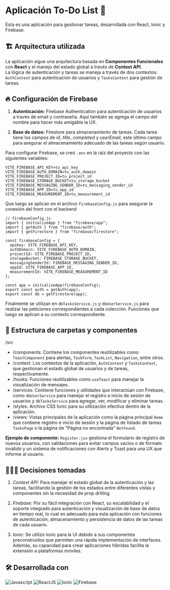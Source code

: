 # Aplicación To-Do List 📝

Esta es una aplicación para gestionar tareas, desarrollada con React, Ionic y Firebase.

## 🏗️ Arquitectura utilizada 

La aplicación sigue una arquitectura basada en **Componentes Funcionales** con **React** y el manejo del estado global a través de **Context API**.  
La lógica de autenticación y tareas se maneja a través de dos contextos:  `AuthContext` para autenticación de usuarios y `TasksContext` para gestión de tareas.  

## 🔥 Configuración de Firebase

1. **Autenticación:** Firebase Authentication para autenticación de usuarios a través de email y contraseña. Aquí también se agrega el campo del nombre para hacer más amigable la UX.

2. **Base de datos:** Firestore para almacenamiento de tareas. Cada tarea tiene los campos de *id*, *title*, *completed* y *userEmail*, este último campo para asegurar el almacenamiento adecuado de las tareas según usuario.

Para configurar Firebase, se creó `.env` en la raíz del proyecto con las siguientes variables:

```plaintext
VITE_FIREBASE_API_KEY=tu_api_key
VITE_FIREBASE_AUTH_DOMAIN=tu_auth_domain
VITE_FIREBASE_PROJECT_ID=tu_project_id
VITE_FIREBASE_STORAGE_BUCKET=tu_storage_bucket
VITE_FIREBASE_MESSAGING_SENDER_ID=tu_messaging_sender_id
VITE_FIREBASE_APP_ID=tu_app_id
VITE_FIREBASE_MEASUREMENT_ID=tu_measurement_id
```

Que luego se aplican en el archivo `firebaseConfig.js` para asegurar la conexión del front con el backend

```plaintext
// firebaseConfig.js
import { initializeApp } from "firebase/app";
import { getAuth } from "firebase/auth";
import { getFirestore } from "firebase/firestore";

const firebaseConfig = {
  apiKey: VITE_FIREBASE_API_KEY,
  authDomain: VITE_FIREBASE_AUTH_DOMAIN,
  projectId: VITE_FIREBASE_PROJECT_ID,
  storageBucket: FIREBASE_STORAGE_BUCKET,
  messagingSenderId: FIREBASE_MESSAGING_SENDER_ID,
  appId: VITE_FIREBASE_APP_ID,
  measurementId: VITE_FIREBASE_MEASUREMENT_ID
};

const app = initializeApp(firebaseConfig);
export const auth = getAuth(app);
export const db = getFirestore(app);
```

Finalmente se utilizan en `dbTasksService.js` y `dbUserService.js` para realizar las peticiones correspondientes a cada colección. Funciones que luego se aplican a su contexto correspondiente.

## 📂 Estructura de carpetas y componentes

/src

- /components: Contiene los componentes reutilizables como `ToastComponent` para alertas, `TaskForm`, `TaskList`, `Navigation`, entre otros.
- /context: Los contextos de la aplicación, `AuthContext` y `TasksContext`, que gestionan el estado global de usuarios y de tareas, respectivamente.  
- /hooks: Funciones reutilizables como `useToast` para manejar la visualización de mensajes.  
- /services: Contiene funciones y utilidades que interactúan con Firebase, como `dbUserService` para manejar el registro e inicio de sesión de usuarios y `dbTasksService` para agregar, ver, modificar y eliminar tareas.  
- /styles: Archivo CSS Ionic para su utilización efectiva dentro de la aplicación.  
- /views: Vistas principales de la aplicación como la página principal `Home` que contiene registro e inicio de sesión y la página de listado de tareas `TasksPage` o la página de "Página no encontrada" `NotFound`.  


**Ejemplo de componente:**
`Register.jsx` gestiona el formulario de registro de nuevos usuarios, con validaciones para evitar campos vacíos o de formato inválido y un sistema de notificaciones con Alerts y Toast para una UX que informe al usuario.

## 🕵🏽‍♀️ Decisiones tomadas

1. *Context API:* Para manejar el estado global de la autenticación y las tareas, facilitando la gestión de los estados entre diferentes vistas y componentes sin la necesidad de prop drilling.

2. *Firebase:* Por su fácil integración con React, su escalabilidad y el soporte integrado para autenticación y visualización de base de datos en tiempo real, lo cual es adecuado para esta aplicación con funciones de autenticación, almacenamiento y persistencia de datos de las tareas de cada usuario.

3. *Ionic:* Se utilizó Ionic para la UI debido a sus componentes preconstruidos que permiten una rápida implementación de interfaces. Además, su capacidad para crear aplicaciones híbridas facilita la extensión a plataformas móviles.

## 🛠️ Desarrollada con

![Javascript](https://img.shields.io/badge/Javascript-grey?style=for-the-badge&logo=javascript)
![ReactJS](https://img.shields.io/badge/ReactJS-grey?style=for-the-badge&logo=react)
![Ionic](https://img.shields.io/badge/Ionic-grey?style=for-the-badge&logo=ionic)
![Firebase](https://img.shields.io/badge/Firebase-grey?style=for-the-badge&logo=firebase)
